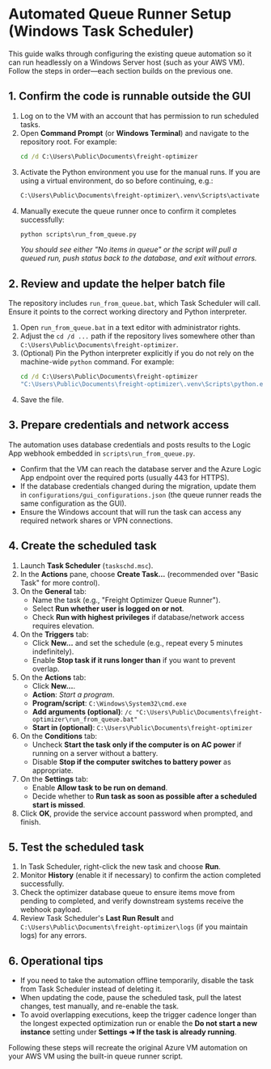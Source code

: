 # Automated Queue Runner Setup (Windows Task Scheduler)

This guide walks through configuring the existing queue automation so it can run headlessly on a Windows Server host (such as your AWS VM). Follow the steps in order—each section builds on the previous one.

## 1. Confirm the code is runnable outside the GUI
1. Log on to the VM with an account that has permission to run scheduled tasks.
2. Open **Command Prompt** (or **Windows Terminal**) and navigate to the repository root. For example:
   ```bat
   cd /d C:\Users\Public\Documents\freight-optimizer
   ```
3. Activate the Python environment you use for the manual runs. If you are using a virtual environment, do so before continuing, e.g.:
   ```bat
   C:\Users\Public\Documents\freight-optimizer\.venv\Scripts\activate
   ```
4. Manually execute the queue runner once to confirm it completes successfully:
   ```bat
   python scripts\run_from_queue.py
   ```
   *You should see either "No items in queue" or the script will pull a queued run, push status back to the database, and exit without errors.*

## 2. Review and update the helper batch file
The repository includes `run_from_queue.bat`, which Task Scheduler will call. Ensure it points to the correct working directory and Python interpreter.

1. Open `run_from_queue.bat` in a text editor with administrator rights.
2. Adjust the `cd /d ...` path if the repository lives somewhere other than `C:\Users\Public\Documents\freight-optimizer`.
3. (Optional) Pin the Python interpreter explicitly if you do not rely on the machine-wide `python` command. For example:
   ```bat
   cd /d C:\Users\Public\Documents\freight-optimizer
   "C:\Users\Public\Documents\freight-optimizer\.venv\Scripts\python.exe" scripts\run_from_queue.py
   ```
4. Save the file.

## 3. Prepare credentials and network access
The automation uses database credentials and posts results to the Logic App webhook embedded in `scripts\run_from_queue.py`.

- Confirm that the VM can reach the database server and the Azure Logic App endpoint over the required ports (usually 443 for HTTPS).
- If the database credentials changed during the migration, update them in `configurations/gui_configurations.json` (the queue runner reads the same configuration as the GUI).
- Ensure the Windows account that will run the task can access any required network shares or VPN connections.

## 4. Create the scheduled task
1. Launch **Task Scheduler** (`taskschd.msc`).
2. In the **Actions** pane, choose **Create Task...** (recommended over "Basic Task" for more control).
3. On the **General** tab:
   - Name the task (e.g., "Freight Optimizer Queue Runner").
   - Select **Run whether user is logged on or not**.
   - Check **Run with highest privileges** if database/network access requires elevation.
4. On the **Triggers** tab:
   - Click **New...** and set the schedule (e.g., repeat every 5 minutes indefinitely).
   - Enable **Stop task if it runs longer than** if you want to prevent overlap.
5. On the **Actions** tab:
   - Click **New...**.
   - **Action**: *Start a program*.
   - **Program/script**: `C:\Windows\System32\cmd.exe`
   - **Add arguments (optional)**: `/c "C:\Users\Public\Documents\freight-optimizer\run_from_queue.bat"`
   - **Start in (optional)**: `C:\Users\Public\Documents\freight-optimizer`
6. On the **Conditions** tab:
   - Uncheck **Start the task only if the computer is on AC power** if running on a server without a battery.
   - Disable **Stop if the computer switches to battery power** as appropriate.
7. On the **Settings** tab:
   - Enable **Allow task to be run on demand**.
   - Decide whether to **Run task as soon as possible after a scheduled start is missed**.
8. Click **OK**, provide the service account password when prompted, and finish.

## 5. Test the scheduled task
1. In Task Scheduler, right-click the new task and choose **Run**.
2. Monitor **History** (enable it if necessary) to confirm the action completed successfully.
3. Check the optimizer database queue to ensure items move from pending to completed, and verify downstream systems receive the webhook payload.
4. Review Task Scheduler's **Last Run Result** and `C:\Users\Public\Documents\freight-optimizer\logs` (if you maintain logs) for any errors.

## 6. Operational tips
- If you need to take the automation offline temporarily, disable the task from Task Scheduler instead of deleting it.
- When updating the code, pause the scheduled task, pull the latest changes, test manually, and re-enable the task.
- To avoid overlapping executions, keep the trigger cadence longer than the longest expected optimization run or enable the **Do not start a new instance** setting under **Settings ➜ If the task is already running**.

Following these steps will recreate the original Azure VM automation on your AWS VM using the built-in queue runner script.
